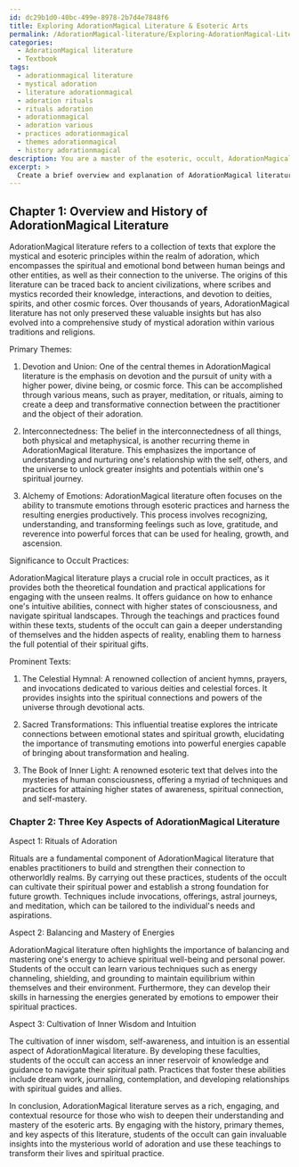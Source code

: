 ```yaml
---
id: dc29b1d0-40bc-499e-8978-2b7d4e7848f6
title: Exploring AdorationMagical Literature & Esoteric Arts
permalink: /AdorationMagical-literature/Exploring-AdorationMagical-Literature-Esoteric-Arts/
categories:
  - AdorationMagical literature
  - Textbook
tags:
  - adorationmagical literature
  - mystical adoration
  - literature adorationmagical
  - adoration rituals
  - rituals adoration
  - adorationmagical
  - adoration various
  - practices adorationmagical
  - themes adorationmagical
  - history adorationmagical
description: You are a master of the esoteric, occult, AdorationMagical literature and education, you have written many textbooks on the subject in ways that provide students with rich and deep understanding of the subject. You are being asked to write textbook-like sections on a topic and you do it with full context, explainability, and reliability in accuracy to the true facts of the topic at hand, in a textbook style that a student would easily be able to learn from, in a rich, engaging, and contextual way. Always include relevant context (such as formulas and history), related concepts, and in a way that someone can gain deep insights from.
excerpt: > 
  Create a brief overview and explanation of AdorationMagical literature, including its history, primary themes, significance to occult practices, and examples of prominent texts. Additionally, provide a thorough examination of three key aspects or techniques within AdorationMagical literature that students of the occult can study and learn from to enhance their understanding and mastery of its principles.
---
```

## Chapter 1: Overview and History of AdorationMagical Literature 

AdorationMagical literature refers to a collection of texts that explore the mystical and esoteric principles within the realm of adoration, which encompasses the spiritual and emotional bond between human beings and other entities, as well as their connection to the universe. The origins of this literature can be traced back to ancient civilizations, where scribes and mystics recorded their knowledge, interactions, and devotion to deities, spirits, and other cosmic forces. Over thousands of years, AdorationMagical literature has not only preserved these valuable insights but has also evolved into a comprehensive study of mystical adoration within various traditions and religions.

Primary Themes:

1. Devotion and Union: One of the central themes in AdorationMagical literature is the emphasis on devotion and the pursuit of unity with a higher power, divine being, or cosmic force. This can be accomplished through various means, such as prayer, meditation, or rituals, aiming to create a deep and transformative connection between the practitioner and the object of their adoration.

2. Interconnectedness: The belief in the interconnectedness of all things, both physical and metaphysical, is another recurring theme in AdorationMagical literature. This emphasizes the importance of understanding and nurturing one's relationship with the self, others, and the universe to unlock greater insights and potentials within one's spiritual journey.

3. Alchemy of Emotions: AdorationMagical literature often focuses on the ability to transmute emotions through esoteric practices and harness the resulting energies productively. This process involves recognizing, understanding, and transforming feelings such as love, gratitude, and reverence into powerful forces that can be used for healing, growth, and ascension.

Significance to Occult Practices:

AdorationMagical literature plays a crucial role in occult practices, as it provides both the theoretical foundation and practical applications for engaging with the unseen realms. It offers guidance on how to enhance one's intuitive abilities, connect with higher states of consciousness, and navigate spiritual landscapes. Through the teachings and practices found within these texts, students of the occult can gain a deeper understanding of themselves and the hidden aspects of reality, enabling them to harness the full potential of their spiritual gifts.

Prominent Texts:

1. The Celestial Hymnal: A renowned collection of ancient hymns, prayers, and invocations dedicated to various deities and celestial forces. It provides insights into the spiritual connections and powers of the universe through devotional acts.

2. Sacred Transformations: This influential treatise explores the intricate connections between emotional states and spiritual growth, elucidating the importance of transmuting emotions into powerful energies capable of bringing about transformation and healing.

3. The Book of Inner Light: A renowned esoteric text that delves into the mysteries of human consciousness, offering a myriad of techniques and practices for attaining higher states of awareness, spiritual connection, and self-mastery.

### Chapter 2: Three Key Aspects of AdorationMagical Literature

Aspect 1: Rituals of Adoration

Rituals are a fundamental component of AdorationMagical literature that enables practitioners to build and strengthen their connection to otherworldly realms. By carrying out these practices, students of the occult can cultivate their spiritual power and establish a strong foundation for future growth. Techniques include invocations, offerings, astral journeys, and meditation, which can be tailored to the individual's needs and aspirations.

Aspect 2: Balancing and Mastery of Energies

AdorationMagical literature often highlights the importance of balancing and mastering one's energy to achieve spiritual well-being and personal power. Students of the occult can learn various techniques such as energy channeling, shielding, and grounding to maintain equilibrium within themselves and their environment. Furthermore, they can develop their skills in harnessing the energies generated by emotions to empower their spiritual practices.

Aspect 3: Cultivation of Inner Wisdom and Intuition

The cultivation of inner wisdom, self-awareness, and intuition is an essential aspect of AdorationMagical literature. By developing these faculties, students of the occult can access an inner reservoir of knowledge and guidance to navigate their spiritual path. Practices that foster these abilities include dream work, journaling, contemplation, and developing relationships with spiritual guides and allies.

In conclusion, AdorationMagical literature serves as a rich, engaging, and contextual resource for those who wish to deepen their understanding and mastery of the esoteric arts. By engaging with the history, primary themes, and key aspects of this literature, students of the occult can gain invaluable insights into the mysterious world of adoration and use these teachings to transform their lives and spiritual practice.
